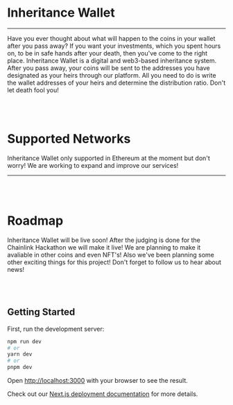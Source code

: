 # Inheritance Wallet 
<hr>

Have you ever thought about what will happen to the coins in your wallet after you pass away? If you want your investments, which you spent hours on, to be in safe hands after your death, then you've come to the right place. Inheritance Wallet is a digital and web3-based inheritance system. After you pass away, your coins will be sent to the addresses you have designated as your heirs through our platform. All you need to do is write the wallet addresses of your heirs and determine the distribution ratio. Don't let death fool you!

<br>
<br>

# Supported Networks

Inheritance Wallet only supported in Ethereum at the moment but don't worry! We are working to expand and improve our services!

<hr>

<br>
<br>

# Roadmap

Inheritance Wallet will be live soon! After the judging is done for the Chainlink Hackathon we will make it live!
We are planning to make it avaliable in other coins and even NFT's! Also we've been planning some other exciting things for this project!
Don't forget to follow us to hear about news!

<br>
<br>

## Getting Started

First, run the development server:

```bash
npm run dev
# or
yarn dev
# or
pnpm dev
```

Open [http://localhost:3000](http://localhost:3000) with your browser to see the result.

Check out our [Next.js deployment documentation](https://nextjs.org/docs/deployment) for more details.
